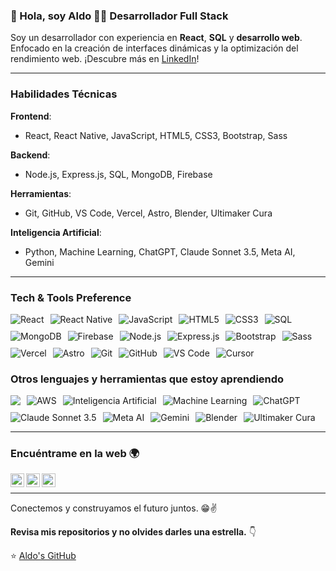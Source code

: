 ### 👋 Hola, soy Aldo 👨‍💻 Desarrollador Full Stack

Soy un desarrollador con experiencia en **React**, **SQL** y **desarrollo web**. Enfocado en la creación de interfaces dinámicas y la optimización del rendimiento web. ¡Descubre más en [LinkedIn](https://www.linkedin.com/in/aldo-alberto-arbizu)!

---


### Habilidades Técnicas

**Frontend**:
- React, React Native, JavaScript, HTML5, CSS3, Bootstrap, Sass

**Backend**:
- Node.js, Express.js, SQL, MongoDB, Firebase

**Herramientas**:
- Git, GitHub, VS Code, Vercel, Astro, Blender, Ultimaker Cura

**Inteligencia Artificial**:
- Python, Machine Learning, ChatGPT, Claude Sonnet 3.5, Meta AI, Gemini

---

### Tech & Tools Preference

<p style="display: flex; flex-wrap: wrap; gap: 10px;">
  <img src="https://img.shields.io/badge/-React-61DAFB?style=flat&logo=react&logoColor=black" alt="React">
  <img src="https://img.shields.io/badge/-React%20Native-20232A?style=flat&logo=react&logoColor=61DAFB" alt="React Native">
  <img src="https://img.shields.io/badge/-JavaScript-F7DF1E?style=flat&logo=javascript&logoColor=black" alt="JavaScript">
  <img src="https://img.shields.io/badge/-HTML5-E34F26?style=flat&logo=html5&logoColor=white" alt="HTML5">
  <img src="https://img.shields.io/badge/-CSS3-1572B6?style=flat&logo=css3&logoColor=white" alt="CSS3">
  <img src="https://img.shields.io/badge/-SQL-4479A1?style=flat&logo=Microsoft%20SQL%20Server&logoColor=white" alt="SQL">
  <img src="https://img.shields.io/badge/-MongoDB-47A248?style=flat&logo=mongodb&logoColor=white" alt="MongoDB">
  <img src="https://img.shields.io/badge/-Firebase-FFCA28?style=flat&logo=firebase&logoColor=white" alt="Firebase">
  <img src="https://img.shields.io/badge/-Node.js-339933?style=flat&logo=node.js&logoColor=white" alt="Node.js">
  <img src="https://img.shields.io/badge/-Express.js-000000?style=flat&logo=express&logoColor=white" alt="Express.js">
  <img src="https://img.shields.io/badge/-Bootstrap-563D7C?style=flat&logo=bootstrap&logoColor=white" alt="Bootstrap">
  <img src="https://img.shields.io/badge/-Sass-CC6699?style=flat&logo=sass&logoColor=white" alt="Sass">
  <img src="https://img.shields.io/badge/-Vercel-000000?style=flat&logo=vercel&logoColor=white" alt="Vercel">
  <img src="https://img.shields.io/badge/-Astro-FF5A03?style=flat&logo=astro&logoColor=white" alt="Astro">
  <img src="https://img.shields.io/badge/-Git-F05032?style=flat&logo=git&logoColor=white" alt="Git">
  <img src="https://img.shields.io/badge/-Github-181717?style=flat&logo=github&logoColor=white" alt="GitHub">
  <img src="https://img.shields.io/badge/-VS%20Code-007ACC?style=flat&logo=visual%20studio%20code&logoColor=white" alt="VS Code">
  <img src="https://img.shields.io/badge/Cursor-4B8BBE?style=flat&logo=cursor&logoColor=white" alt="Cursor">
</p>

### Otros lenguajes y herramientas que estoy aprendiendo

<p style="display: flex; flex-wrap: wrap; gap: 10px;">
  <img src="https://img.shields.io/badge/-Python-3776AB?style=flat&logo=python&logoColor=white">
  <img src="https://img.shields.io/badge/AWS-FF9900?style=flat&logo=amazonaws&logoColor=white" alt="AWS">
  <img src="https://img.shields.io/badge/Inteligencia%20Artificial-007FFF?style=flat&logo=ai&logoColor=white" alt="Inteligencia Artificial">
  <img src="https://img.shields.io/badge/Machine%20Learning-FF9900?style=flat&logo=python&logoColor=white" alt="Machine Learning">
  <img src="https://img.shields.io/badge/ChatGPT-00BFFF?style=flat&logo=openai&logoColor=white" alt="ChatGPT">
  <img src="https://img.shields.io/badge/Claude%20Sonnet%203.5-7C7C7C?style=flat&logo=ai&logoColor=white" alt="Claude Sonnet 3.5">
  <img src="https://img.shields.io/badge/Meta%20AI-00A400?style=flat&logo=facebook&logoColor=white" alt="Meta AI">
  <img src="https://img.shields.io/badge/Gemini-FF4F00?style=flat&logo=google&logoColor=white" alt="Gemini">
  <img src="https://img.shields.io/badge/-Blender-F5792A?style=flat&logo=blender&logoColor=white" alt="Blender">
  <img src="https://img.shields.io/badge/Ultimaker%20Cura-70B1E7?style=flat&logo=ultimaker&logoColor=white" alt="Ultimaker Cura">
</p>

---

### Encuéntrame en la web 🌍

[<img align="left" alt="Aldo | LinkedIn" width="22px" src="https://cdn.jsdelivr.net/npm/simple-icons@v3/icons/linkedin.svg" />][linkedin]
[<img align="left" alt="Aldo | Twitter" width="22px" src="https://cdn.jsdelivr.net/npm/simple-icons@v3/icons/twitter.svg" />][twitter]
[<img align="left" alt="Aldo | Instagram" width="22px" src="https://cdn.jsdelivr.net/npm/simple-icons@v3/icons/instagram.svg" />][instagram]

<br/>

---

Conectemos y construyamos el futuro juntos. 😁✌

**Revisa mis repositorios y no olvides darles una estrella.** 👇

:star: [Aldo's GitHub](https://github.com/JinseiKaizen)

[linkedin]: https://www.linkedin.com/in/aldo-alberto-arbizu/
[twitter]: https://twitter.com/AldoArbizu
[instagram]: https://www.instagram.com/aldoarbizu/
